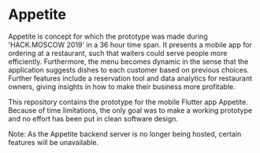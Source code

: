 # Appetite

Appetite is concept for which the prototype was made during 'HACK.MOSCOW 2019' in a 36 hour time span. It presents a mobile app for ordering at a restaurant, such that waiters could serve people more efficiently. Furthermore, the menu becomes dynamic in the sense that the application suggests dishes to each customer based on previous choices.
Further features include a reservation tool and data analytics for restaurant owners, giving insights in how to make their business more profitable.

This repository contains the prototype for the mobile Flutter app Appetite. Because of time limitations, the only goal was to make a working prototype and no effort has been put in clean software design. 

Note: As the Appetite backend server is no longer being hosted, certain features will be unavailable.
